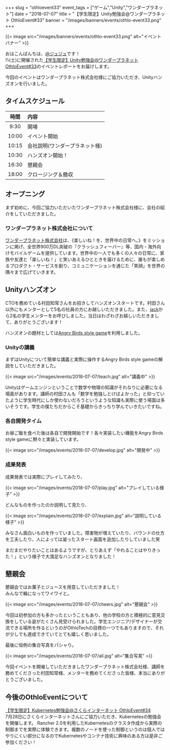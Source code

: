 +++
slug = "othloevent33"
event_tags = ["ゲーム","Unity","ワンダープラネット"]
date = "2018-07-07"
title = "【学生限定】Unity勉強会@ワンダープラネット OthloEvent#33"
banner = "/images/banners/events/othlo-event33.png"
+++

{{< image src="/images/banners/events/othlo-event33.png" alt="イベントバナー" >}}

おはこんばんちは、[@ジュジュ](https://twitter.com/Juju_62q)です！  
7⁄7(土)に開催された[【学生限定】Unity勉強会@ワンダープラネット OthloEvent#33](https://othlotech.connpass.com/event/90850/)のイベントレポートをお届けします。

今回のイベントはワンダープラネット株式会社様にご協力いただき、Unityハンズオンを行いました。

## タイムスケジュール
|時間|内容|
|:-----:|:-----|
|9:30|開場|
|10:00|イベント開始|
|10:15|会社説明(ワンダープラネット様)|
|10:30|ハンズオン開始！|
|16:30|懇親会|
|18:00|クロージング＆撤収|

## オープニング
まず初めに、今回ご協力いただいたワンダープラネット株式会社様に、会社の紹介をしていただきました。

### ワンダープラネット株式会社について
[ワンダープラネット株式会社](http://wonderpla.net/)は、《楽しいね！を、世界中の日常へ。》をミッションに掲げ、全世界900万DL突破の『クラッシュフィーバー』等、国内・海外向けモバイルゲームを提供しています。世界中の一人でも多くの人々の日常に、家族や友達と「楽しいね！」と笑いあえるひとときを届けるために、誰もが楽しめるプロダクト・サービスを創り、コミュニケーションを通じた「笑顔」を世界の隅々まで広げていきます。

## Unityハンズオン

CTOを務めている村田知常さんをお招きしてハンズオンスタートです。村田さん以外にもメンターとして5名の社員の方にお越しいただきました。また、[jack](https://jack-web.herokuapp.com/)から2名の学生メンターをお呼びしました。当日はわざわざお越しいただきまして、ありがとうございます！

ハンズオンの題材としては[Angry Birds style game](https://github.com/dgkanatsios/AngryBirdsStyleGame)を利用しました。

### Unityの講義

まずはUnityについて簡単な講義と実際に操作するAngry Birds style gameの解説をしていただきました。

{{< image src="/images/events/2018-07-07/teach.jpg" alt="講義中" >}}

Unityはゲームエンジンということで数学や物理の知識がそれなりに必要になる場面があります。講師の村田さんも「数学を勉強しとけばよかった」と仰っていたように学生時代にしか使わないだろうというような知識も実際に使う場面は多いそうです。学生の僕たちだからこそ基礎からきっちり学んでいきたいですね。

### 各自開発タイム

お昼ご飯を食べた後は各自で開発開始です！各々実装したい機能をAngry Birds style gameに黙々と実装しています。

{{< image src="/images/events/2018-07-07/develop.jpg" alt="開発中" >}}

### 成果発表

成果発表では実際にプレイしてみたり、

{{< image src="/images/events/2018-07-07/play.jpg" alt="プレイしている様子" >}}

どんなものを作ったのか説明して見たり、

{{< image src="/images/events/2018-07-07/explain.jpg" alt="説明している様子" >}}

みなさん面白いものを作っていました。障害物が増えていたり、バウンドの仕方を工夫したり、人によっては凝ったスタート画面を追加したりしていました笑

まだまだやりたいことはあるようですが、とりあえず「やれることはやりきった！」という様子で大満足なハンズオンとなりました！

## 懇親会

懇親会ではお菓子とジュースを用意していただきました！  
みんなで輪になってワイワイと。

{{< image src="/images/events/2018-07-07/cheers.jpg" alt="懇親会" >}}

今回は初参加の方も多かったということもあり、他の学校の方と積極的に意見交換をしている姿がたくさん見受けられました。学生エンジニア/デザイナーが交流できる場所を作るというのがOthloTechの目標の一つでもありますので、それが少しでも達成できていてとても嬉しく思いました。

最後に恒例の集合写真をパシャり。

{{< image src="/images/events/2018-07-07/all.jpg" alt="集合写真" >}}

今回イベントを開催していただきましたワンダープラネット株式会社様、講師を務めてくださった村田知常様、メンターを務めてくださった皆様、本当にありがとうございました。

## 今後のOthloEventについて  

[【学生限定】Kubernetes勉強会@さくらインターネット OthloEvent#34](https://othlotech.connpass.com/event/91098/)  
7月28日にさくらインターネットさんにご協力いただき、Kubernetesの勉強会を開催します。
Rancher 2.0を利用したKubernetesのクラスタ作成から実際の制御までを実際に体験できます。複数のノードを使った制御というのは個人ではやりにくい部分になるのでKubernetesやコンテナ技術に興味のある方は是非ご参加ください！
